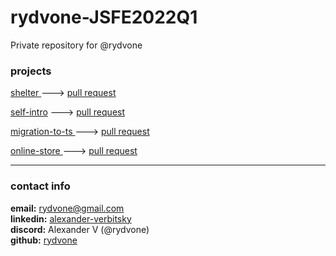 # rydvone-JSFE2022Q1
Private repository for @rydvone

### projects
[shelter ](https://rolling-scopes-school.github.io/rydvone-JSFE2022Q1/shelter/pages/main/) ---> [pull request](https://github.com/rolling-scopes-school/rydvone-JSFE2022Q1/pull/6)
  
[self-intro](https://github.com/rolling-scopes-school/rydvone-JSFE2022Q1/blob/self-introduction/self-introduction/index.md) ---> [pull request](https://github.com/rolling-scopes-school/rydvone-JSFE2022Q1/pull/29)

[migration-to-ts ](https://rolling-scopes-school.github.io/rydvone-JSFE2022Q1/migration-newip-to-ts) ---> [pull request](https://github.com/rolling-scopes-school/rydvone-JSFE2022Q1/pull/30)

[online-store ](https://rolling-scopes-school.github.io/rydvone-JSFE2022Q1/online-store) ---> [pull request](https://github.com/rolling-scopes-school/rydvone-JSFE2022Q1/pull/30)

****
### contact info
 **email:**      rydvone@gmail.com  
 **linkedin:**   [alexander-verbitsky](https://www.linkedin.com/in/alexander-verbitsky-67243921a/ 'linkedin')  
 **discord:**	  Alexander V (@rydvone)  
 **github:**     [rydvone](https://github.com/rydvone)  
 
